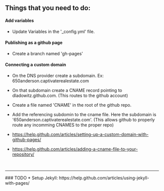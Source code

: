 ## Things that you need to do:

#### Add variables
* Update Variables in the '_config.yml' file. 

#### Publishing as a github page
* Create a branch named 'gh-pages'

#### Connecting a custom domain
* On the DNS provider create a subdomain. Ex: 650anderson.captivaterealestate.com
* On that subdomain create a CNAME record pointing to dladowitz.github.com. (This routes to the github account)
* Create a file named 'CNAME' in the root of the github repo. 
* Add the referencing subdomin to the cname file. Here the subdomain is '650anderson.captivaterealestate.com'. (This allows github to properly route any incomming CNAMES to the proper repo)


* https://help.github.com/articles/setting-up-a-custom-domain-with-github-pages/
* https://help.github.com/articles/adding-a-cname-file-to-your-repository/

<br>
<hr>
### TODO
* Setup Jekyll: https://help.github.com/articles/using-jekyll-with-pages/